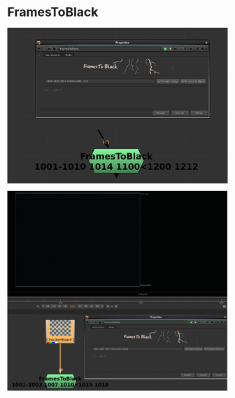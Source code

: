# FramesToBlack


![alt text](https://github.com/thomasgreenhalgh/Uploads/blob/main/Screenshot%202024-11-11%20at%2020.47.45.png)

![alt text](https://github.com/thomasgreenhalgh/Uploads/blob/main/gifmaker_me.gif)
